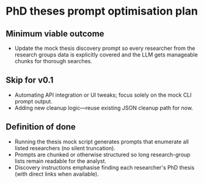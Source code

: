 # PhD theses prompt optimisation plan

## Minimum viable outcome
- Update the mock thesis discovery prompt so every researcher from the research groups data is explicitly covered and the LLM gets manageable chunks for thorough searches.

## Skip for v0.1
- Automating API integration or UI tweaks; focus solely on the mock CLI prompt output.
- Adding new cleanup logic—reuse existing JSON cleanup path for now.

## Definition of done
- Running the thesis mock script generates prompts that enumerate all listed researchers (no silent truncation).
- Prompts are chunked or otherwise structured so long research-group lists remain readable for the analyst.
- Discovery instructions emphasise finding each researcher's PhD thesis (with direct links when available).
